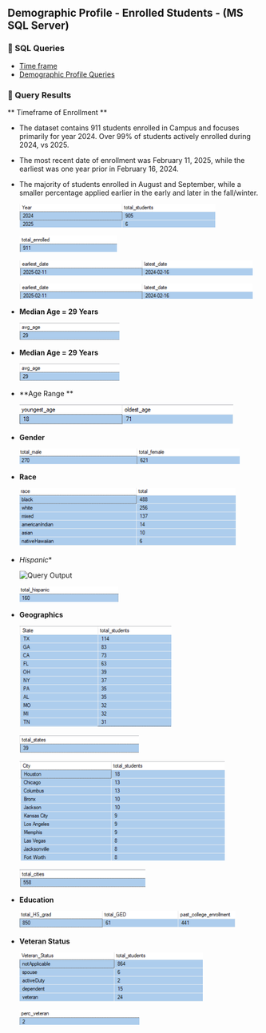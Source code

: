  

## Demographic Profile - Enrolled Students - (MS SQL Server)

### 🔹 SQL Queries 

- [Time frame](/SQL/enrolled_analysis.sql)
- [Demographic Profile Queries](/SQL/enrolled_demo_profile.sql)


### 🔹  Query Results  

** Timeframe of Enrollment **

- The dataset contains 911 students enrolled in Campus and focuses primarily for year 2024. Over 99% of students actively enrolled during 2024, vs 2025.


- The most recent date of enrollment was February 11, 2025, while the earliest was one year prior in February 16, 2024.


- The majority of students enrolled in August and September, while a smaller percentage applied earlier in the early and later in the fall/winter.

    ![Query Output](./images/en_date_year.png)

    ![Query Output](./images/enrolled_count.png)


 

  

    ![Query Output](./images/en_date_range_enroll.png)

    ![Query Output](./images/en_date_range_enroll.png)


 - **Median Age = 29 Years**

    ![Query Output](./images/age_avg.png)

 

 - **Median Age = 29 Years**


    ![Query Output](./images/age_avg.png)



 - **Age Range **


   ![Query Output](./images/age_young_old.png)



 - **Gender**


    ![Query Output](./images/en_gender.png) 


 
 - **Race**


    ![Query Output](./images/en_race_breakdown.png)



- *Hispanic**

    ![Query Output](./images/en_hisp_precent.png)


    ![Query Output](./images/en_hispanic.png)



- **Geographics**

    ![Query Output](./images/en_states_students.png)



    ![Query Output](./images/en_sum_states.png)



    ![Query Output](./images/en_city_students.png)



    ![Query Output](./images/en_sum_cities.png)



- **Education**

    ![Query Output](./images/en_education_history.png)


- **Veteran Status**

    ![Query Output](./images/en_vet_status.png)


    ![Query Output](./images/en_perc_vet.png)











